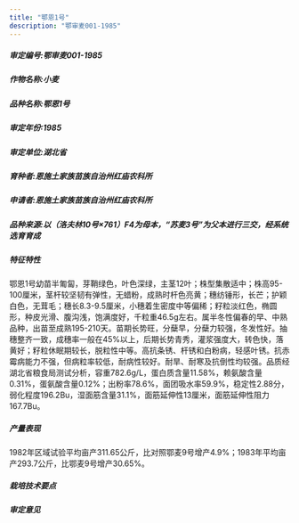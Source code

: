 ```yaml
---
title: "鄂恩1号"
description: "鄂审麦001-1985"
---
```

##### 审定编号:鄂审麦001-1985

##### 作物名称:小麦

##### 品种名称:鄂恩1号

##### 审定年份:1985

##### 审定单位:湖北省

##### 育种者:恩施土家族苗族自治州红庙农科所

##### 申请者:恩施土家族苗族自治州红庙农科所

##### 品种来源:以（洛夫林10号×761）F4为母本，“苏麦3号”为父本进行三交，经系统选育育成

##### 特征特性
鄂恩1号幼苗半匍匐，芽鞘绿色，叶色深绿，主茎12叶；株型集散适中；株高95-100厘米，茎杆较坚韧有弹性，无蜡粉，成熟时杆色亮黄；穗纺锤形，长芒；护颖白色，无茸毛；穗长8.3-9.5厘米，小穗着生密度中等偏稀；籽粒淡红色，椭圆形，种皮光滑、腹沟浅，饱满度好，千粒重46.5g左右。属半冬性偏春的早、中熟品种，出苗至成熟195-210天。苗期长势旺，分蘖早，分蘖力较强，冬发性好。抽穗整齐一致，成穗率一般在45%以上，后期长势青秀，灌浆强度大，转色快，落黄好；籽粒休眠期较长，脱粒性中等。高抗条锈、杆锈和白粉病，轻感叶锈。抗赤霉病能力不强，但病粒率较低，耐病性较好。耐旱、耐寒及抗倒性均较强。品质经湖北省粮食局测试分析，容重782.6g/L，蛋白质含量11.58%，赖氨酸含量0.31%，蛋氨酸含量0.12%；出粉率78.6%，面团吸水率59.9%，稳定性2.88分，弱化程度196.2Bu，湿面筋含量31.1%，面筋延伸性13厘米，面筋延伸性阻力167.7Bu。

##### 产量表现
1982年区域试验平均亩产311.65公斤，比对照鄂麦9号增产4.9%；1983年平均亩产293.7公斤，比鄂麦9号增产30.65%。

##### 栽培技术要点


##### 审定意见

